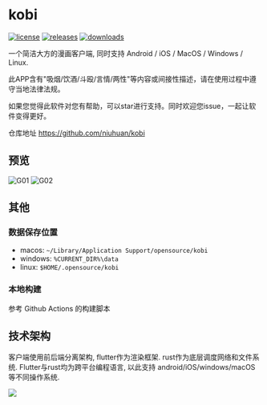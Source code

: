 kobi
=====
[![license](https://img.shields.io/github/license/niuhuan/kobi)](https://raw.githubusercontent.com/niuhuan/kobi/master/LICENSE)
[![releases](https://img.shields.io/github/v/release/niuhuan/kobi)](https://github.com/niuhuan/kobi/releases)
[![downloads](https://img.shields.io/github/downloads/niuhuan/kobi/total)](https://github.com/niuhuan/kobi/releases)

一个简洁大方的漫画客户端, 同时支持 Android / iOS / MacOS / Windows / Linux.

此APP含有"吸烟/饮酒/斗殴/言情/两性"等内容或间接性描述，请在使用过程中遵守当地法律法规。

如果您觉得此软件对您有帮助，可以star进行支持。同时欢迎您issue，一起让软件变得更好。

仓库地址 https://github.com/niuhuan/kobi

## 预览

![G01](images/G01.png)
![G02](images/G02.png)

## 其他

### 数据保存位置

- macos: `~/Library/Application Support/opensource/kobi`
- windows: `%CURRENT_DIR%\data`
- linux: `$HOME/.opensource/kobi`

### 本地构建

参考 Github Actions 的构建脚本

## 技术架构

客户端使用前后端分离架构, flutter作为渲染框架. rust作为底层调度网络和文件系统. Flutter与rust均为跨平台编程语言, 以此支持 android/iOS/windows/macOS 等不同操作系统.

![](https://raw.githubusercontent.com/fzyzcjy/flutter_rust_bridge/master/book/logo.png)
